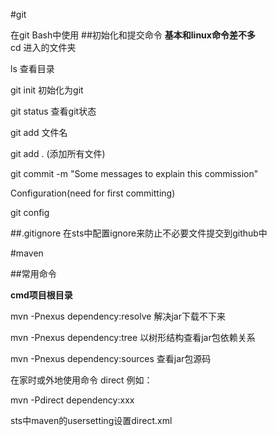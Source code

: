 #git

在git Bash中使用
##初始化和提交命令
**基本和linux命令差不多**
<br>
cd 进入的文件夹<br>

ls 查看目录<br>

git init 初始化为git<br>

git status 查看git状态<br>

git add 文件名<br>

git add . (添加所有文件)<br>

git commit -m "Some messages to explain this commission"<br>

Configuration(need for first committing)<br>

git config<br>

##.gitignore
在sts中配置ignore来防止不必要文件提交到github中

#maven

##常用命令

**cmd项目根目录**<br>

mvn -Pnexus dependency:resolve 解决jar下载不下来<br>

mvn -Pnexus dependency:tree 以树形结构查看jar包依赖关系 <br>

mvn -Pnexus dependency:sources 查看jar包源码<br>

在家时或外地使用命令 direct 例如：<br>

mvn -Pdirect dependency:xxx<br>


sts中maven的usersetting设置direct.xml<br>



